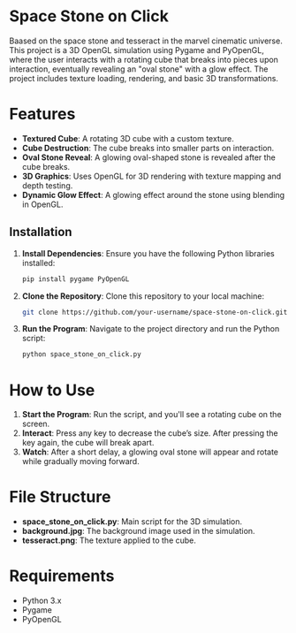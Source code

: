 # Space Stone on Click

Baased on the space stone and tesseract in the marvel cinematic universe.
This project is a 3D OpenGL simulation using Pygame and PyOpenGL, where the user interacts with a rotating cube that breaks into pieces upon interaction, eventually revealing an "oval stone" with a glow effect. 
The project includes texture loading, rendering, and basic 3D transformations.

# Features
- **Textured Cube**: A rotating 3D cube with a custom texture.
- **Cube Destruction**: The cube breaks into smaller parts on interaction.
- **Oval Stone Reveal**: A glowing oval-shaped stone is revealed after the cube breaks.
- **3D Graphics**: Uses OpenGL for 3D rendering with texture mapping and depth testing.
- **Dynamic Glow Effect**: A glowing effect around the stone using blending in OpenGL.

## Installation

1. **Install Dependencies**:
   Ensure you have the following Python libraries installed:
   ```bash
   pip install pygame PyOpenGL
   ```

2. **Clone the Repository**:
   Clone this repository to your local machine:
   ```bash
   git clone https://github.com/your-username/space-stone-on-click.git
   ```

3. **Run the Program**:
   Navigate to the project directory and run the Python script:
   ```bash
   python space_stone_on_click.py
   ```

# How to Use

1. **Start the Program**: Run the script, and you'll see a rotating cube on the screen.
2. **Interact**: Press any key to decrease the cube’s size. After pressing the key again, the cube will break apart.
3. **Watch**: After a short delay, a glowing oval stone will appear and rotate while gradually moving forward.

# File Structure

- **space_stone_on_click.py**: Main script for the 3D simulation.
- **background.jpg**: The background image used in the simulation.
- **tesseract.png**: The texture applied to the cube.

# Requirements
- Python 3.x
- Pygame
- PyOpenGL
